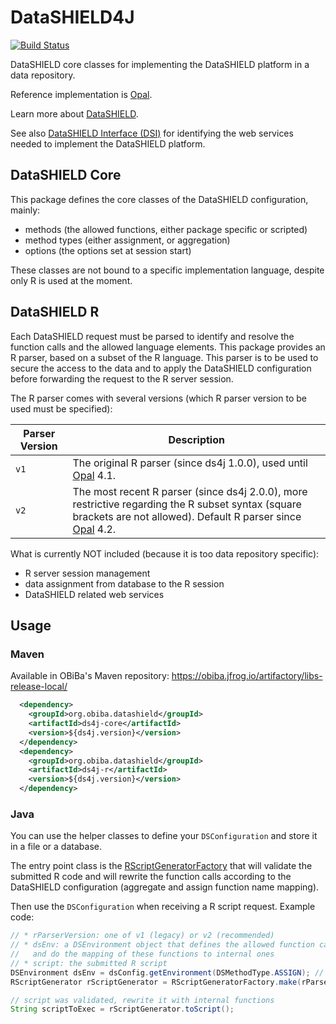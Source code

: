 # DataSHIELD4J

[![Build Status](https://travis-ci.com/obiba/datashield4j.svg?branch=master)](https://travis-ci.com/obiba/datashield4j)

DataSHIELD core classes for implementing the DataSHIELD platform in a data repository.

Reference implementation is [Opal](https://www.obiba.org/pages/products/opal/).

Learn more about [DataSHIELD](https://www.datashield.org/).

See also [DataSHIELD Interface (DSI)](https://datashield.github.io/DSI/) for identifying the web services needed to implement the DataSHIELD platform.

## DataSHIELD Core

This package defines the core classes of the DataSHIELD configuration, mainly:

* methods (the allowed functions, either package specific or scripted)
* method types (either assignment, or aggregation)
* options (the options set at session start)

These classes are not bound to a specific implementation language, despite only R is used at the moment.

## DataSHIELD R

Each DataSHIELD request must be parsed to identify and resolve the function calls and the allowed language elements. This 
package provides an R parser, based on a subset of the R language. This parser is to be used to secure the access to the 
data and to apply the DataSHIELD configuration before forwarding the request to the R server session.

The R parser comes with several versions (which R parser version to be used must be specified):

| Parser Version | Description |
| -------------- | ----------- |
| `v1` |  The original R parser (since ds4j 1.0.0), used until [Opal](https://github.com/obiba/opal) 4.1. |
| `v2` |  The most recent R parser (since ds4j 2.0.0), more restrictive regarding the R subset syntax (square brackets are not allowed). Default R parser since [Opal](https://github.com/obiba/opal) 4.2. |

What is currently NOT included (because it is too data repository specific):

* R server session management
* data assignment from database to the R session
* DataSHIELD related web services

## Usage

### Maven

Available in OBiBa's Maven repository: https://obiba.jfrog.io/artifactory/libs-release-local/

```xml
  <dependency>
    <groupId>org.obiba.datashield</groupId>
    <artifactId>ds4j-core</artifactId>
    <version>${ds4j.version}</version>
  </dependency>
  <dependency>
    <groupId>org.obiba.datashield</groupId>
    <artifactId>ds4j-r</artifactId>
    <version>${ds4j.version}</version>
  </dependency>
```

### Java

You can use the helper classes to define your `DSConfiguration` and store it in a file or a database. 

The entry point class is the [RScriptGeneratorFactory](https://github.com/obiba/datashield4j/blob/master/ds4j-r/src/main/java/org/obiba/datashield/r/expr/RScriptGeneratorFactory.java)
that will validate the submitted R code and will rewrite the function calls according to the DataSHIELD configuration
(aggregate and assign function name mapping).

Then use the `DSConfiguration` when receiving a R script request. Example code:

```java
// * rParserVersion: one of v1 (legacy) or v2 (recommended)
// * dsEnv: a DSEnvironment object that defines the allowed function calls
//   and do the mapping of these functions to internal ones
// * script: the submitted R script
DSEnvironment dsEnv = dsConfig.getEnvironment(DSMethodType.ASSIGN); // or DSMethodType.AGGREGATE
RScriptGenerator rScriptGenerator = RScriptGeneratorFactory.make(rParserVersion, dsEnv, script);

// script was validated, rewrite it with internal functions
String scriptToExec = rScriptGenerator.toScript();
```

